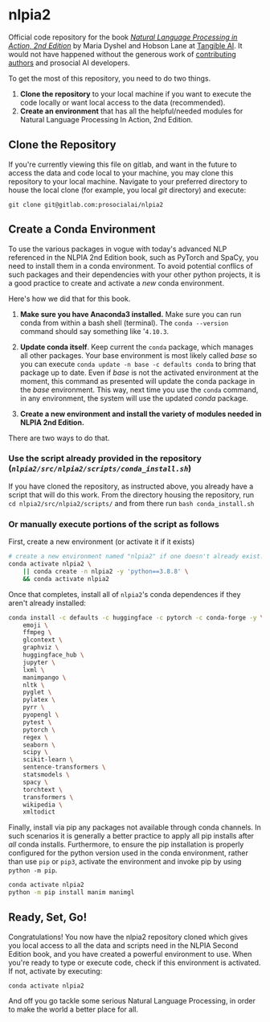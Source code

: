 # nlpia2

Official code repository for the book [_Natural Language Processing in Action, 2nd Edition_](https://proai.org/nlpia2e) by Maria Dyshel and Hobson Lane at [Tangible AI](https://tangibleai.com). It would not have happened without the generous work of [contributing authors](AUTHORS.md) and prosocial AI developers.

To get the most of this repository, you need to do two things.

1. **Clone the repository** to your local machine if you want to execute the code locally or want local access to the data (recommended).
2. **Create an environment** that has all the helpful/needed modules for Natural Language Processing In Action, 2nd Edition.

## Clone the Repository

If you're currently viewing this file on gitlab, and want in the future to access the data and code local to your machine, you may clone this repository to your local machine. Navigate to your preferred directory to house the local clone (for example, you local _git_ directory) and execute:

`git clone git@gitlab.com:prosocialai/nlpia2`

## Create a Conda Environment

To use the various packages in vogue with today's advanced NLP referenced in the NLPIA 2nd Edition book, such as PyTorch and SpaCy, you need to install them in a conda environment.  To avoid potential conflics of such packages and their dependencies with your other python projects, it is a good practice to create and activate a _new_ conda environment.

Here's how we did that for this book.

1. **Make sure you have Anaconda3 installed.** Make sure you can run conda from within a bash shell (terminal). The `conda --version` command should say something like '`4.10.3`.

2. **Update conda itself**. Keep current the `conda` package, which manages all other packages. Your base environment is most likely called _base_ so you can execute `conda update -n base -c defaults conda` to bring that package up to date.  Even if _base_ is not the activated environment at the moment, this command as presented will update the conda package in the _base_ environment. This way, next time you use the `conda` command, in any environment, the system will use the updated _conda_ package.

3. **Create a new environment and install the variety of modules needed in NLPIA 2nd Edition.**

There are two ways to do that.  

### Use the script already provided in the repository (_`nlpia2/src/nlpia2/scripts/conda_install.sh`_)

If you have cloned the repository, as instructed above, you already have a script that will do this work. From the directory housing the repository, run
`cd nlpia2/src/nlpia2/scripts/` and from there run `bash conda_install.sh` 

### Or manually execute portions of the script as follows

First, create a new environment (or activate it if it exists)
```bash
# create a new environment named "nlpia2" if one doesn't already exist:
conda activate nlpia2 \
    || conda create -n nlpia2 -y 'python==3.8.8' \
    && conda activate nlpia2
```

Once that completes, install all of `nlpia2`'s conda dependences if they aren't already installed:

``` bash
conda install -c defaults -c huggingface -c pytorch -c conda-forge -y \
    emoji \
    ffmpeg \
    glcontext \
    graphviz \
    huggingface_hub \
    jupyter \
    lxml \
    manimpango \
    nltk \
    pyglet \
    pylatex \
    pyrr \
    pyopengl \
    pytest \
    pytorch \
    regex \
    seaborn \
    scipy \
    scikit-learn \
    sentence-transformers \
    statsmodels \
    spacy \
    torchtext \
    transformers \
    wikipedia \
    xmltodict
```

Finally, install via pip any packages not available through conda channels.  In such scenarios it is generally a better practice to apply all pip installs after _all_ conda installs.  Furthermore, to ensure the pip installation is properly configured for the python version used in the conda environment, rather than use `pip` or `pip3`, activate the environment and invoke pip by using `python -m pip`.

``` bash
conda activate nlpia2
python -m pip install manim manimgl
```

## Ready, Set, Go!

Congratulations! You now have the nlpia2 repository cloned which gives you local access to all the data and scripts need in the NLPIA Second Edition book, and you have created a powerful environment to use.  When you're ready to type or execute code, check if this environment is activated. If not, activate by executing:

`conda activate nlpia2`

And off you go tackle some serious Natural Language Processing, in order to make the world a better place for all.
